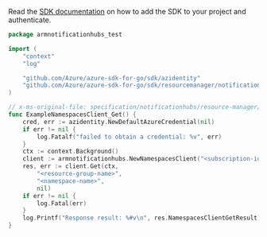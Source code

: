 Read the [SDK documentation](https://github.com/Azure/azure-sdk-for-go/blob/sdk%2Fresourcemanager%2Fnotificationhubs%2Farmnotificationhubs%2Fv0.3.1/sdk/resourcemanager/notificationhubs/armnotificationhubs/README.md) on how to add the SDK to your project and authenticate.

```go
package armnotificationhubs_test

import (
	"context"
	"log"

	"github.com/Azure/azure-sdk-for-go/sdk/azidentity"
	"github.com/Azure/azure-sdk-for-go/sdk/resourcemanager/notificationhubs/armnotificationhubs"
)

// x-ms-original-file: specification/notificationhubs/resource-manager/Microsoft.NotificationHubs/stable/2017-04-01/examples/Namespaces/NHNameSpaceGet.json
func ExampleNamespacesClient_Get() {
	cred, err := azidentity.NewDefaultAzureCredential(nil)
	if err != nil {
		log.Fatalf("failed to obtain a credential: %v", err)
	}
	ctx := context.Background()
	client := armnotificationhubs.NewNamespacesClient("<subscription-id>", cred, nil)
	res, err := client.Get(ctx,
		"<resource-group-name>",
		"<namespace-name>",
		nil)
	if err != nil {
		log.Fatal(err)
	}
	log.Printf("Response result: %#v\n", res.NamespacesClientGetResult)
}
```
